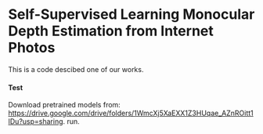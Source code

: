 # Self-Supervised Learning Monocular Depth Estimation from Internet Photos
This is a code descibed one of our works.

#### Test
Download pretrained models from:
https://drive.google.com/drive/folders/1WmcXj5XaEXX1Z3HUqae_AZnROitt1IDu?usp=sharing.
run.


